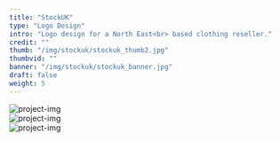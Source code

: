 ```yaml
---
title: "StockUK"
type: "Logo Design"
intro: "Logo design for a North East<br> based clothing reseller."
credit: ""
thumb: "/img/stockuk/stockuk_thumb2.jpg"
thumbvid: ""
banner: "/img/stockuk/stockuk_banner.jpg"
draft: false
weight: 5
---
```

<div class="row">
    <div class="col-xs-12">
        <img src="/img/stockuk/stockuk_banner.jpg" alt="project-img" class="project-img banner">
    </div>
</div>
<div class="row">
    <div class="col-xs-12">
        <img src="/img/stockuk/stockuk_icons.jpg" alt="project-img" class="project-img">
    </div>
</div>
<!-- <div class="row">
    <div class="col-xs-12">
        <img src="/img/stockuk/stockuk_deboss2.jpg" alt="project-img" class="project-img">
    </div>
</div> -->
<!-- <div class="row">
    <div class="col-xs-12">
        <img src="/img/stockuk/stockuk_tags.jpg" alt="project-img" class="project-img">
    </div>
</div> -->
<!-- <div class="row end-xs">
    <div class="col-xs-12 col-sm-8">
        <img src="/img/stockuk/stockuk_icon.jpg" alt="project-img" class="project-img">
    </div>
</div> -->
<div class="row">
    <div class="col-xs-12 col-sm-12">
        <img src="/img/stockuk/stockuk_instagram.jpg" alt="project-img" class="project-img">
    </div>
</div>
